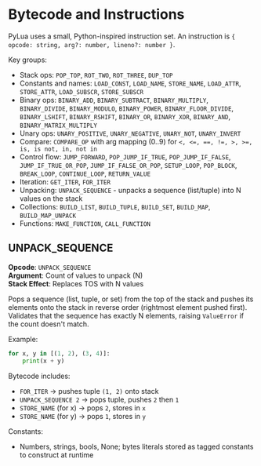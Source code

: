 # Bytecode and Instructions

PyLua uses a small, Python-inspired instruction set. An instruction is `{ opcode: string, arg?: number, lineno?: number }`.

Key groups:

- Stack ops: `POP_TOP`, `ROT_TWO`, `ROT_THREE`, `DUP_TOP`
- Constants and names: `LOAD_CONST`, `LOAD_NAME`, `STORE_NAME`, `LOAD_ATTR`, `STORE_ATTR`, `LOAD_SUBSCR`, `STORE_SUBSCR`
- Binary ops: `BINARY_ADD`, `BINARY_SUBTRACT`, `BINARY_MULTIPLY`, `BINARY_DIVIDE`, `BINARY_MODULO`, `BINARY_POWER`, `BINARY_FLOOR_DIVIDE`, `BINARY_LSHIFT`, `BINARY_RSHIFT`, `BINARY_OR`, `BINARY_XOR`, `BINARY_AND`, `BINARY_MATRIX_MULTIPLY`
- Unary ops: `UNARY_POSITIVE`, `UNARY_NEGATIVE`, `UNARY_NOT`, `UNARY_INVERT`
- Compare: `COMPARE_OP` with arg mapping (0..9) for `<, <=, ==, !=, >, >=, is, is not, in, not in`
- Control flow: `JUMP_FORWARD`, `POP_JUMP_IF_TRUE`, `POP_JUMP_IF_FALSE`, `JUMP_IF_TRUE_OR_POP`, `JUMP_IF_FALSE_OR_POP`, `SETUP_LOOP`, `POP_BLOCK`, `BREAK_LOOP`, `CONTINUE_LOOP`, `RETURN_VALUE`
- Iteration: `GET_ITER`, `FOR_ITER`
- Unpacking: `UNPACK_SEQUENCE` - unpacks a sequence (list/tuple) into N values on the stack
- Collections: `BUILD_LIST`, `BUILD_TUPLE`, `BUILD_SET`, `BUILD_MAP`, `BUILD_MAP_UNPACK`
- Functions: `MAKE_FUNCTION`, `CALL_FUNCTION`

## UNPACK_SEQUENCE

**Opcode**: `UNPACK_SEQUENCE`  
**Argument**: Count of values to unpack (N)  
**Stack Effect**: Replaces TOS with N values

Pops a sequence (list, tuple, or set) from the top of the stack and pushes its elements onto the stack in reverse order (rightmost element pushed first). Validates that the sequence has exactly N elements, raising `ValueError` if the count doesn't match.

Example:

```python
for x, y in [(1, 2), (3, 4)]:
    print(x + y)
```

Bytecode includes:

- `FOR_ITER` → pushes tuple `(1, 2)` onto stack
- `UNPACK_SEQUENCE 2` → pops tuple, pushes `2` then `1`
- `STORE_NAME` (for x) → pops `2`, stores in `x`
- `STORE_NAME` (for y) → pops `1`, stores in `y`

Constants:

- Numbers, strings, bools, None; bytes literals stored as tagged constants to construct at runtime
